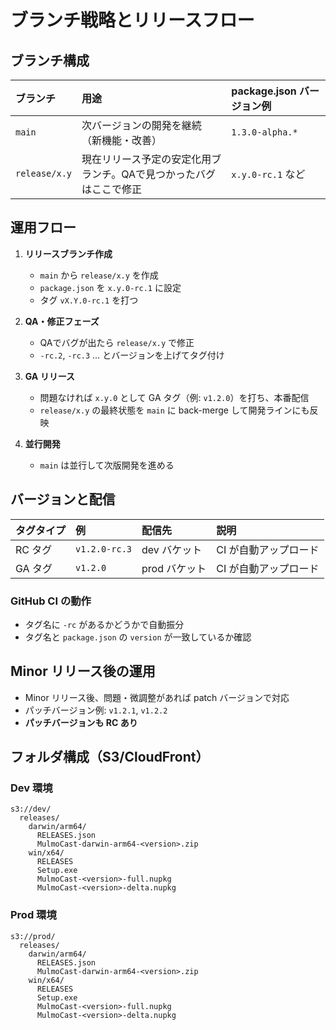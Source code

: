 # ブランチ戦略とリリースフロー

## ブランチ構成

| ブランチ | 用途 | package.json バージョン例 |
|:---|:---|:---|
| `main` | 次バージョンの開発を継続（新機能・改善） | `1.3.0-alpha.*` |
| `release/x.y` | 現在リリース予定の安定化用ブランチ。QAで見つかったバグはここで修正 | `x.y.0-rc.1` など |

## 運用フロー

1. **リリースブランチ作成**
   - `main` から `release/x.y` を作成
   - `package.json` を `x.y.0-rc.1` に設定
   - タグ `vX.Y.0-rc.1` を打つ

2. **QA・修正フェーズ**
   - QAでバグが出たら `release/x.y` で修正
   - `-rc.2`, `-rc.3` … とバージョンを上げてタグ付け

3. **GA リリース**
   - 問題なければ `x.y.0` として GA タグ（例: `v1.2.0`）を打ち、本番配信
   - `release/x.y` の最終状態を `main` に back-merge して開発ラインにも反映

4. **並行開発**
   - `main` は並行して次版開発を進める

## バージョンと配信

| タグタイプ | 例 | 配信先 | 説明 |
|:---|:---|:---|:---|
| RC タグ | `v1.2.0-rc.3` | dev バケット | CI が自動アップロード |
| GA タグ | `v1.2.0` | prod バケット | CI が自動アップロード |

### GitHub CI の動作
- タグ名に `-rc` があるかどうかで自動振分
- タグ名と `package.json` の `version` が一致しているか確認

## Minor リリース後の運用

- Minor リリース後、問題・微調整があれば patch バージョンで対応
- パッチバージョン例: `v1.2.1`, `v1.2.2`
- **パッチバージョンも RC あり**

## フォルダ構成（S3/CloudFront）

### Dev 環境
```
s3://dev/
  releases/
    darwin/arm64/
      RELEASES.json
      MulmoCast-darwin-arm64-<version>.zip
    win/x64/
      RELEASES
      Setup.exe
      MulmoCast-<version>-full.nupkg
      MulmoCast-<version>-delta.nupkg
```

### Prod 環境
```
s3://prod/
  releases/
    darwin/arm64/
      RELEASES.json
      MulmoCast-darwin-arm64-<version>.zip
    win/x64/
      RELEASES
      Setup.exe
      MulmoCast-<version>-full.nupkg
      MulmoCast-<version>-delta.nupkg
```


